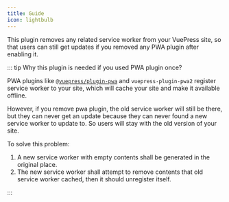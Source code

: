 ```yaml
---
title: Guide
icon: lightbulb
---
```


This plugin removes any related service worker from your VuePress site, so that users can still get updates if you removed any PWA plugin after enabling it.

::: tip Why this plugin is needed if you used PWA plugin once?

PWA plugins like [`@vuepress/plugin-pwa`][official-pwa] and <ProjectLink name="pwa2">`vuepress-plugin-pwa2`</ProjectLink> register service worker to your site, which will cache your site and make it available offline.

However, if you remove pwa plugin, the old service worker will still be there, but they can never get an update because they can never found a new service worker to update to. So users will stay with the old version of your site.

To solve this problem:

1. A new service worker with empty contents shall be generated in the original place.
1. The new service worker shall attempt to remove contents that old service worker cached, then it should unregister itself.

:::

[official-pwa]: https://v2.vuepress.vuejs.org/reference/plugin/pwa.html
